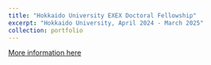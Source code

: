 ```yaml
---
title: "Hokkaido University EXEX Doctoral Fellowship"
excerpt: "Hokkaido University, April 2024 - March 2025"
collection: portfolio
---
```


[More information here](https://sites.google.com/eis.hokudai.ac.jp/exexphd-fellow/home?authuser=0)

